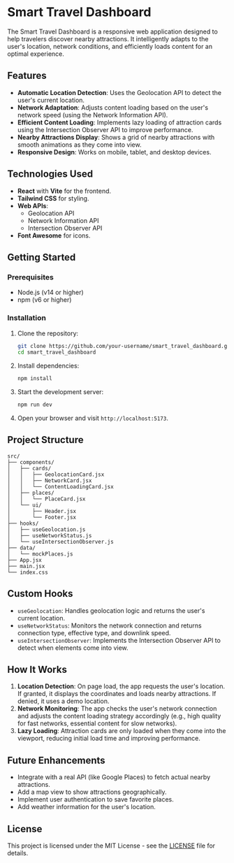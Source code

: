 # Smart Travel Dashboard
The Smart Travel Dashboard is a responsive web application designed to help travelers discover nearby attractions. It intelligently adapts to the user's location, network conditions, and efficiently loads content for an optimal experience.
## Features
- **Automatic Location Detection**: Uses the Geolocation API to detect the user's current location.
- **Network Adaptation**: Adjusts content loading based on the user's network speed (using the Network Information API).
- **Efficient Content Loading**: Implements lazy loading of attraction cards using the Intersection Observer API to improve performance.
- **Nearby Attractions Display**: Shows a grid of nearby attractions with smooth animations as they come into view.
- **Responsive Design**: Works on mobile, tablet, and desktop devices.
## Technologies Used
- **React** with **Vite** for the frontend.
- **Tailwind CSS** for styling.
- **Web APIs**:
  - Geolocation API
  - Network Information API
  - Intersection Observer API
- **Font Awesome** for icons.
## Getting Started
### Prerequisites
- Node.js (v14 or higher)
- npm (v6 or higher)
### Installation
1. Clone the repository:
   ```bash
   git clone https://github.com/your-username/smart_travel_dashboard.git
   cd smart_travel_dashboard
   ```
2. Install dependencies:
   ```bash
   npm install
   ```
3. Start the development server:
   ```bash
   npm run dev
   ```
4. Open your browser and visit `http://localhost:5173`.
## Project Structure
```
src/
├── components/
│   ├── cards/
│   │   ├── GeolocationCard.jsx
│   │   ├── NetworkCard.jsx
│   │   └── ContentLoadingCard.jsx
│   ├── places/
│   │   └── PlaceCard.jsx
│   └── ui/
│       ├── Header.jsx
│       └── Footer.jsx
├── hooks/
│   ├── useGeolocation.js
│   ├── useNetworkStatus.js
│   └── useIntersectionObserver.js
├── data/
│   └── mockPlaces.js
├── App.jsx
├── main.jsx
└── index.css
```
## Custom Hooks
- `useGeolocation`: Handles geolocation logic and returns the user's current location.
- `useNetworkStatus`: Monitors the network connection and returns connection type, effective type, and downlink speed.
- `useIntersectionObserver`: Implements the Intersection Observer API to detect when elements come into view.
## How It Works
1. **Location Detection**: On page load, the app requests the user's location. If granted, it displays the coordinates and loads nearby attractions. If denied, it uses a demo location.
2. **Network Monitoring**: The app checks the user's network connection and adjusts the content loading strategy accordingly (e.g., high quality for fast networks, essential content for slow networks).
3. **Lazy Loading**: Attraction cards are only loaded when they come into the viewport, reducing initial load time and improving performance.
## Future Enhancements
- Integrate with a real API (like Google Places) to fetch actual nearby attractions.
- Add a map view to show attractions geographically.
- Implement user authentication to save favorite places.
- Add weather information for the user's location.
## License
This project is licensed under the MIT License - see the [LICENSE](LICENSE) file for details.

